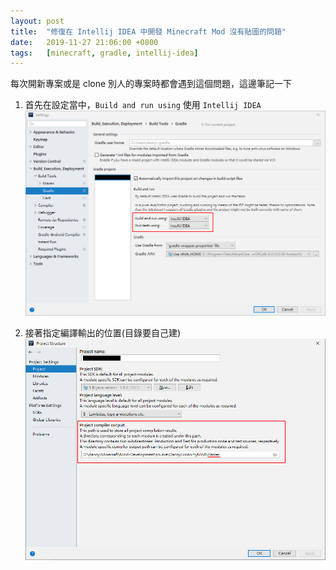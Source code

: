 ```yaml
---
layout: post
title:  "修復在 Intellij IDEA 中開發 Minecraft Mod 沒有貼圖的問題"
date:   2019-11-27 21:06:00 +0800
tags:   [minecraft, gradle, intellij-idea]
---
```


每次開新專案或是 clone 別人的專案時都會遇到這個問題，這邊筆記一下
<!--more-->

1. 首先在設定當中，`Build and run using` 使用 `Intellij IDEA`
![gradle](/assets/img/2019-11-27/gradle.png)

2. 接著指定編譯輸出的位置(目錄要自己建)
![project-structure](/assets/img/2019-11-27/project-structure.png)
